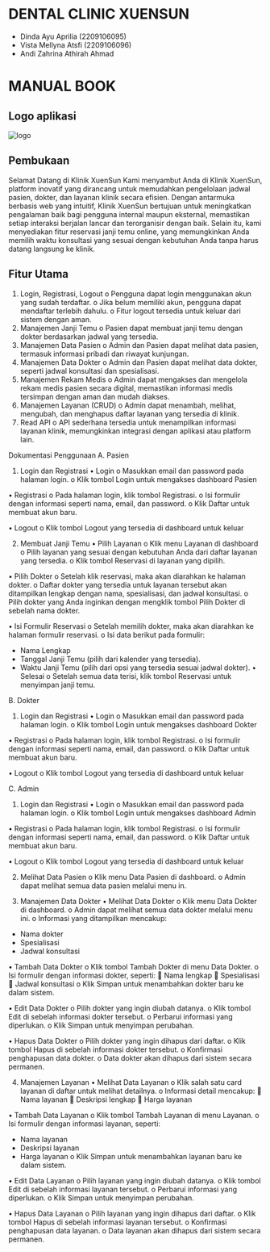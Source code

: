 # DENTAL CLINIC XUENSUN

- Dinda Ayu Aprilia (2209106095)
- Vista Mellyna Atsfi (2209106096)
- Andi Zahrina Athirah Ahmad

# MANUAL BOOK

## Logo aplikasi 
![logo](https://github.com/user-attachments/assets/6f04f825-01ee-4fed-8674-f0b5f9756bcc)

## Pembukaan
Selamat Datang di Klinik XuenSun
Kami menyambut Anda di Klinik XuenSun, platform inovatif yang dirancang untuk memudahkan pengelolaan jadwal pasien, dokter, dan layanan klinik secara efisien. 
Dengan antarmuka berbasis web yang intuitif, Klinik XuenSun bertujuan untuk meningkatkan pengalaman baik bagi pengguna internal maupun eksternal, 
memastikan setiap interaksi berjalan lancar dan terorganisir dengan baik. Selain itu, kami menyediakan fitur reservasi janji temu online, 
yang memungkinkan Anda memilih waktu konsultasi yang sesuai dengan kebutuhan Anda tanpa harus datang langsung ke klinik.

## Fitur Utama
1.	Login, Registrasi, Logout
o	Pengguna dapat login menggunakan akun yang sudah terdaftar.
o	Jika belum memiliki akun, pengguna dapat mendaftar terlebih dahulu.
o	Fitur logout tersedia untuk keluar dari sistem dengan aman.
2.	Manajemen Janji Temu
o	Pasien dapat membuat janji temu dengan dokter berdasarkan jadwal yang tersedia.
3.	Manajemen Data Pasien
o	Admin dan Pasien dapat melihat data pasien, termasuk informasi pribadi dan riwayat kunjungan.
4.	Manajemen Data Dokter
o	Admin dan Pasien dapat melihat data dokter, seperti jadwal konsultasi dan spesialisasi.
5.	Manajemen Rekam Medis
o	Admin dapat mengakses dan mengelola rekam medis pasien secara digital, memastikan informasi medis tersimpan dengan aman dan mudah diakses.
6.	Manajemen Layanan (CRUD)
o	Admin dapat menambah, melihat, mengubah, dan menghapus daftar layanan yang tersedia di klinik.
7.	Read API
o	API sederhana tersedia untuk menampilkan informasi layanan klinik, memungkinkan integrasi dengan aplikasi atau platform lain.

Dokumentasi Penggunaan
A.	Pasien
1.	Login dan Registrasi
•	Login
o	Masukkan email dan password pada halaman login.
o	Klik tombol Login untuk mengakses dashboard Pasien

•	Registrasi
o	Pada halaman login, klik tombol Registrasi.
o	Isi formulir dengan informasi seperti nama, email, dan password.
o	Klik Daftar untuk membuat akun baru.

•	Logout
o	Klik tombol Logout yang tersedia di dashboard untuk keluar 

2.	Membuat Janji Temu
•	Pilih Layanan
o	Klik menu Layanan di dashboard
o	Pilih layanan yang sesuai dengan kebutuhan Anda dari daftar layanan yang tersedia.
o	Klik tombol Reservasi di layanan yang dipilih.

•	Pilih Dokter
o	Setelah klik reservasi, maka akan diarahkan ke halaman dokter.
o	Daftar dokter yang tersedia untuk layanan tersebut akan ditampilkan lengkap dengan nama, spesialisasi, dan jadwal konsultasi.
o	Pilih dokter yang Anda inginkan dengan mengklik tombol Pilih Dokter di sebelah nama dokter.

•	Isi Formulir Reservasi
o	Setelah memilih dokter, maka akan diarahkan ke halaman formulir reservasi.
o	Isi data berikut pada formulir:
- Nama Lengkap
- Tanggal Janji Temu (pilih dari kalender yang tersedia).
- Waktu Janji Temu (pilih dari opsi yang tersedia sesuai jadwal dokter).
•	Selesai
o	Setelah semua data terisi, klik tombol Reservasi untuk menyimpan janji temu.

B.	Dokter
1.	Login dan Registrasi
•	Login
o	Masukkan email dan password pada halaman login.
o	Klik tombol Login untuk mengakses dashboard Dokter

•	Registrasi
o	Pada halaman login, klik tombol Registrasi.
o	Isi formulir dengan informasi seperti nama, email, dan password.
o	Klik Daftar untuk membuat akun baru.

•	Logout
o	Klik tombol Logout yang tersedia di dashboard untuk keluar


C.	Admin
1.	Login dan Registrasi
•	Login
o	Masukkan email dan password pada halaman login.
o	Klik tombol Login untuk mengakses dashboard Admin

•	Registrasi
o	Pada halaman login, klik tombol Registrasi.
o	Isi formulir dengan informasi seperti nama, email, dan password.
o	Klik Daftar untuk membuat akun baru.

•	Logout
o	Klik tombol Logout yang tersedia di dashboard untuk keluar 

2.	Melihat Data Pasien
o	Klik menu Data Pasien di dashboard.
o	Admin dapat melihat semua data pasien melalui menu in.

3.	Manajemen Data Dokter
•	Melihat Data Dokter
o	Klik menu Data Dokter di dashboard.
o	Admin dapat melihat semua data dokter melalui menu ini.
o	Informasi yang ditampilkan mencakup:
- Nama dokter
- Spesialisasi
- Jadwal konsultasi

•	Tambah Data Dokter
o	Klik tombol Tambah Dokter di menu Data Dokter.
o	Isi formulir dengan informasi dokter, seperti:
	Nama lengkap
	Spesialisasi
	Jadwal konsultasi
o	Klik Simpan untuk menambahkan dokter baru ke dalam sistem.

•	Edit Data Dokter 
o	Pilih dokter yang ingin diubah datanya.
o	Klik tombol Edit di sebelah informasi dokter tersebut.
o	Perbarui informasi yang diperlukan.
o	Klik Simpan untuk menyimpan perubahan.

•	Hapus Data Dokter 
o	Pilih dokter yang ingin dihapus dari daftar.
o	Klik tombol Hapus di sebelah informasi dokter tersebut.
o	Konfirmasi penghapusan data dokter.
o	Data dokter akan dihapus dari sistem secara permanen.

4.	Manajemen Layanan
•	Melihat Data Layanan
o	Klik salah satu card layanan di daftar untuk melihat detailnya.
o	Informasi detail mencakup:
	Nama layanan
	Deskripsi lengkap
	Harga layanan

•	Tambah Data Layanan
o	Klik tombol Tambah Layanan di menu Layanan.
o	Isi formulir dengan informasi layanan, seperti:
- Nama layanan
- Deskripsi layanan
- Harga layanan
o	Klik Simpan untuk menambahkan layanan baru ke dalam sistem.

•	Edit Data Layanan
o	Pilih layanan yang ingin diubah datanya.
o	Klik tombol Edit di sebelah informasi layanan tersebut.
o	Perbarui informasi yang diperlukan.
o	Klik Simpan untuk menyimpan perubahan.

•	Hapus Data Layanan
o	Pilih layanan yang ingin dihapus dari daftar.
o	Klik tombol Hapus di sebelah informasi layanan tersebut.
o	Konfirmasi penghapusan data layanan.
o	Data layanan akan dihapus dari sistem secara permanen.
